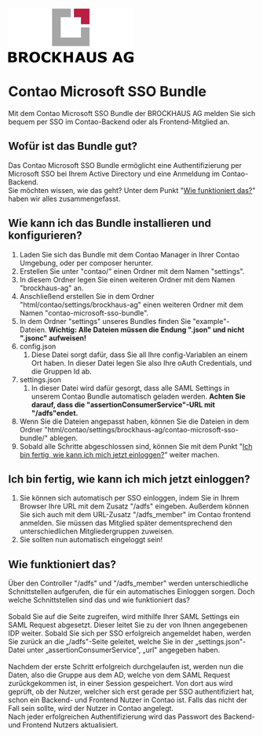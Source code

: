 ![Alt text](docs/logo.svg?raw=true "logo")

# **Contao Microsoft SSO Bundle**
Mit dem Contao Microsoft SSO Bundle der BROCKHAUS AG melden Sie sich bequem per SSO im Contao-Backend
oder als Frontend-Mitglied an.

## **Wofür ist das Bundle gut?**
Das Contao Microsoft SSO Bundle ermöglicht eine Authentifizierung per Microsoft SSO bei Ihrem Active 
Directory und eine Anmeldung im Contao-Backend.</br>
Sie möchten wissen, wie das geht? Unter dem Punkt &quot;[Wie funktioniert das?](#wie-funktioniert-das)&quot; 
haben wir alles zusammengefasst.

## **Wie kann ich das Bundle installieren und konfigurieren?**
1. Laden Sie sich das Bundle mit dem Contao Manager in Ihrer Contao Umgebung, oder per composer herunter.
2. Erstellen Sie unter &quot;contao/&quot; einen Ordner mit dem Namen &quot;settings&quot;.
3. In diesem Ordner legen Sie einen weiteren Ordner mit dem Namen &quot;brockhaus-ag&quot; an.
4. Anschließend erstellen Sie in dem Ordner &quot;html/contao/settings/brockhaus-ag&quot; einen weiteren 
   Ordner mit dem Namen &quot;contao-microsoft-sso-bundle&quot;.
5. In dem Ordner &quot;settings&quot; unseres Bundles finden Sie &quot;example&quot;-Dateien. **Wichtig: 
   Alle Dateien müssen die Endung &quot;.json&quot; und nicht &quot;.jsonc&quot; aufweisen!**
6. config.json
   1. Diese Datei sorgt dafür, dass Sie all Ihre config-Variablen an einem Ort haben. In dieser Datei 
      legen Sie also Ihre oAuth Credentials, und die Gruppen Id ab.
7. settings.json
   1. In dieser Datei wird dafür gesorgt, dass alle SAML Settings in unserem Contao Bundle automatisch 
      geladen werden.  **Achten Sie darauf, dass die &quot;assertionConsumerService&quot;-URL mit 
      &quot;/adfs&quot;endet.**
8. Wenn Sie die Dateien angepasst haben, können Sie die Dateien in dem Ordner 
   &quot;html/contao/settings/brockhaus-ag/contao-microsoft-sso-bundle/&quot; ablegen.
9. Sobald alle Schritte abgeschlossen sind, können Sie mit dem Punkt &quot;[Ich bin fertig, wie kann ich 
   mich jetzt einloggen?](#ich-bin-fertig-wie-kann-ich-mich-jetzt-einloggen)&quot; weiter machen.

## **Ich bin fertig, wie kann ich mich jetzt einloggen?**
1. Sie können sich automatisch per SSO einloggen, indem Sie in Ihrem Browser Ihre URL mit dem Zusatz 
   &quot;/adfs&quot; eingeben. Außerdem können Sie sich auch mit dem URL-Zusatz &quot;/adfs_member&quot; 
   im Contao frontend anmelden. Sie müssen das Mitglied später dementsprechend den unterschiedlichen 
   Mitgliedergruppen zuweisen.
2. Sie sollten nun automatisch eingeloggt sein!

## **Wie funktioniert das?**
Über den Controller &quot;/adfs&quot; und &quot;/adfs_member&quot; werden unterschiedliche Schnittstellen 
aufgerufen, die für ein automatisches Einloggen sorgen. Doch welche Schnittstellen sind das und wie 
funktioniert das?</br>
</br>
Sobald Sie auf die Seite zugreifen, wird mithilfe Ihrer SAML Settings ein SAML Request abgesetzt. Dieser 
leitet Sie zu der von Ihnen angegebenen IDP weiter. Sobald Sie sich per SSO erfolgreich angemeldet haben, 
werden Sie zurück an die „/adfs&quot;-Seite geleitet, welche Sie in der „settings.json&quot;-Datei unter 
„assertionConsumerService&quot;, „url&quot; angegeben haben.</br>
</br>
Nachdem der erste Schritt erfolgreich durchgelaufen ist, werden nun die Daten, also die Gruppe aus dem AD, 
welche von dem SAML Request zurückgekommen ist, in einer Session gespeichert. Von dort aus wird geprüft, 
ob der Nutzer, welcher sich erst gerade per SSO authentifiziert hat, schon ein Backend- und Frontend Nutzer 
in Contao ist. Falls das nicht der Fall sein sollte, wird der Nutzer in Contao angelegt.</br>
Nach jeder erfolgreichen Authentifizierung wird das Passwort des Backend- und Frontend Nutzers aktualisiert.
